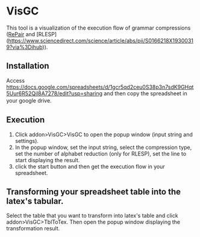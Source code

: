 # VisGC

This tool is a visualization of the execution flow of grammar compressions ([RePair](https://ieeexplore.ieee.org/document/892708) and [RLESP] (https://www.sciencedirect.com/science/article/abs/pii/S0166218X19300319?via%3Dihub)).

## Installation

Access https://docs.google.com/spreadsheets/d/1gcr5qd2ceu0S38p3n7sdK9GHqt5Uur6R52Qil8A7278/edit?usp=sharing and then copy the spreadsheet in your google drive.
　　
## Execution
1. Click addon>VisGC>VisGC to open the popup window (input string and settings). 
2. In the popup window, set the input string, select the compression type, set the number of alphabet reduction (only for RLESP), set the line to start displaying the result.
3. click the start button and then get the execution flow in your spreadsheet.

## Transforming your spreadsheet table into the latex's tabular. 

Select the table that you want to transform into latex's table and click addon>VisGC>TblToTex. Then open the popup window displaying the transformation result.
